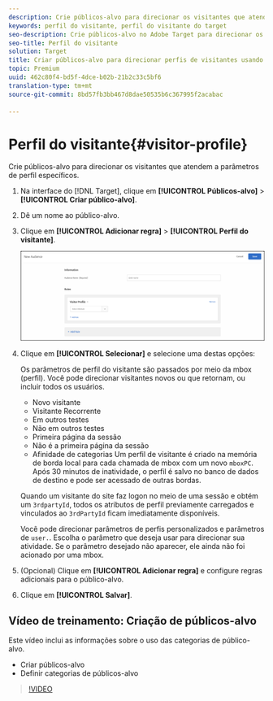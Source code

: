 ```yaml
---
description: Crie públicos-alvo para direcionar os visitantes que atendem a parâmetros de perfil específicos.
keywords: perfil do visitante, perfil do visitante do target
seo-description: Crie públicos-alvo no Adobe Target para direcionar os visitantes que atendem a parâmetros de perfil específicos.
seo-title: Perfil do visitante
solution: Target
title: Criar públicos-alvo para direcionar perfis de visitantes usando o Adobe Target
topic: Premium
uuid: 462c80f4-bd5f-4dce-b02b-21b2c33c5bf6
translation-type: tm+mt
source-git-commit: 8bd57fb3bb467d8dae50535b6c367995f2acabac

---
```



# Perfil do visitante{#visitor-profile}

Crie públicos-alvo para direcionar os visitantes que atendem a parâmetros de perfil específicos.

1. Na interface do [!DNL Target], clique em **[!UICONTROL Públicos-alvo]** &gt; **[!UICONTROL Criar público-alvo]**.
1. Dê um nome ao público-alvo.
1. Clique em **[!UICONTROL Adicionar regra]** &gt; **[!UICONTROL Perfil do visitante]**.

   ![](assets/target_visitor_profile.png)

1. Clique em **[!UICONTROL Selecionar]** e selecione uma destas opções:

   Os parâmetros de perfil do visitante são passados por meio da mbox (perfil). Você pode direcionar visitantes novos ou que retornam, ou incluir todos os usuários.

   * Novo visitante
   * Visitante Recorrente
   * Em outros testes
   * Não em outros testes
   * Primeira página da sessão
   * Não é a primeira página da sessão
   * Afinidade de categorias
   Um perfil de visitante é criado na memória de borda local para cada chamada de mbox com um novo `mboxPC`. Após 30 minutos de inatividade, o perfil é salvo no banco de dados de destino e pode ser acessado de outras bordas.

   Quando um visitante do site faz logon no meio de uma sessão e obtém um `3rdpartyId`, todos os atributos de perfil previamente carregados e vinculados ao `3rdPartyId` ficam imediatamente disponíveis.

   Você pode direcionar parâmetros de perfis personalizados e parâmetros de `user.`. Escolha o parâmetro que deseja usar para direcionar sua atividade. Se o parâmetro desejado não aparecer, ele ainda não foi acionado por uma mbox.

1. (Opcional) Clique em **[!UICONTROL Adicionar regra]** e configure regras adicionais para o público-alvo.
1. Clique em **[!UICONTROL Salvar]**.

## Vídeo de treinamento: Criação de públicos-alvo

Este vídeo inclui as informações sobre o uso das categorias de público-alvo.

* Criar públicos-alvo
* Definir categorias de públicos-alvo

>[!VIDEO](https://video.tv.adobe.com/v/17392?captions=por_br)
